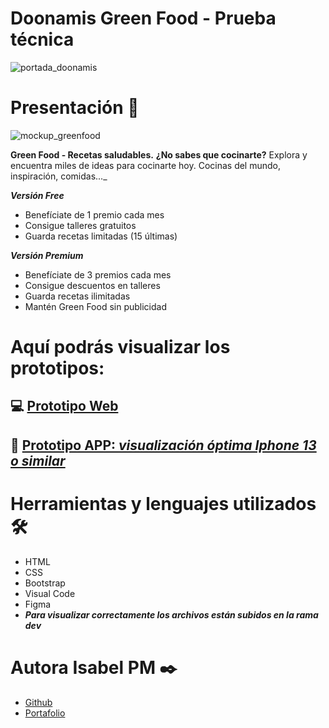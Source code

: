 # Doonamis Green Food - Prueba técnica
![portada_doonamis](https://user-images.githubusercontent.com/67895734/204843343-4e4f3a0d-536d-4ee4-98d5-4af10117444d.png)


# Presentación 🚀
![mockup_greenfood](https://user-images.githubusercontent.com/67895734/204875240-b66f5a2f-2003-45d3-a0aa-a7a74b351a6e.png)

**Green Food - Recetas saludables.**
**¿No sabes que cocinarte?** Explora y encuentra miles de ideas para cocinarte hoy. Cocinas del mundo, inspiración, comidas..._

_**Versión Free**_
- Benefíciate de 1 premio cada mes
- Consigue talleres gratuitos
- Guarda recetas limitadas (15 últimas)

_**Versión Premium**_
- Benefíciate de 3 premios cada mes
- Consigue descuentos en talleres
- Guarda recetas ilimitadas
- Mantén Green Food sin publicidad


# Aquí podrás visualizar los prototipos:

 ## 💻 [Prototipo Web](https://www.figma.com/proto/gIJNwgor42i99ZzTSe96VZ/Doonamis?node-id=152%3A2936&scaling=scale-down-width&page-id=0%3A1&starting-point-node-id=80%3A8617&hide-ui=1) 
## 📱 [Prototipo APP: _visualización óptima Iphone 13 o similar_](https://www.figma.com/proto/gIJNwgor42i99ZzTSe96VZ/Doonamis?node-id=75%3A2376&scaling=scale-down&page-id=2%3A6&starting-point-node-id=75%3A2376)


# Herramientas y lenguajes utilizados 🛠️

* HTML
* CSS
* Bootstrap
* Visual Code
* Figma
* **_Para visualizar correctamente los archivos están subidos en la rama dev_**

# Autora Isabel PM ✒️

* [Github](https://github.com/isabelpm)
* [Portafolio](https://www.isabelpuigmarin.com)
